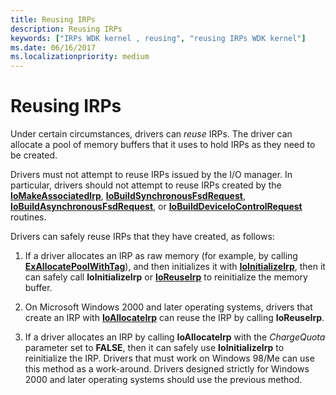 ```yaml
---
title: Reusing IRPs
description: Reusing IRPs
keywords: ["IRPs WDK kernel , reusing", "reusing IRPs WDK kernel"]
ms.date: 06/16/2017
ms.localizationpriority: medium
---
```


# Reusing IRPs





Under certain circumstances, drivers can *reuse* IRPs. The driver can allocate a pool of memory buffers that it uses to hold IRPs as they need to be created.

Drivers must not attempt to reuse IRPs issued by the I/O manager. In particular, drivers should not attempt to reuse IRPs created by the [**IoMakeAssociatedIrp**](/windows-hardware/drivers/ddi/ntddk/nf-ntddk-iomakeassociatedirp), [**IoBuildSynchronousFsdRequest**](/windows-hardware/drivers/ddi/wdm/nf-wdm-iobuildsynchronousfsdrequest), [**IoBuildAsynchronousFsdRequest**](/windows-hardware/drivers/ddi/wdm/nf-wdm-iobuildasynchronousfsdrequest), or [**IoBuildDeviceIoControlRequest**](/windows-hardware/drivers/ddi/wdm/nf-wdm-iobuilddeviceiocontrolrequest) routines.

Drivers can safely reuse IRPs that they have created, as follows:

1.  If a driver allocates an IRP as raw memory (for example, by calling [**ExAllocatePoolWithTag**](/windows-hardware/drivers/ddi/wdm/nf-wdm-exallocatepoolwithtag)), and then initializes it with [**IoInitializeIrp**](/windows-hardware/drivers/ddi/wdm/nf-wdm-ioinitializeirp), then it can safely call **IoInitializeIrp** or [**IoReuseIrp**](/windows-hardware/drivers/ddi/wdm/nf-wdm-ioreuseirp) to reinitialize the memory buffer.

2.  On Microsoft Windows 2000 and later operating systems, drivers that create an IRP with [**IoAllocateIrp**](/windows-hardware/drivers/ddi/wdm/nf-wdm-ioallocateirp) can reuse the IRP by calling **IoReuseIrp**.

3.  If a driver allocates an IRP by calling **IoAllocateIrp** with the *ChargeQuota* parameter set to **FALSE**, then it can safely use **IoInitializeIrp** to reinitialize the IRP. Drivers that must work on Windows 98/Me can use this method as a work-around. Drivers designed strictly for Windows 2000 and later operating systems should use the previous method.

 

